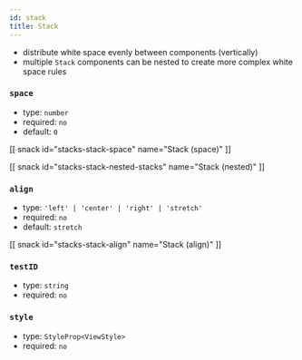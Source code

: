 ```yaml
---
id: stack
title: Stack
---
```


- distribute white space evenly between components (vertically)
- multiple `Stack` components can be nested to create more complex white space rules

### `space`

- type: `number`
- required: `no`
- default: `0`

[[ snack id="stacks-stack-space" name="Stack (space)" ]]

[[ snack id="stacks-stack-nested-stacks" name="Stack (nested)" ]]

### `align`

- type: `'left' | 'center' | 'right' | 'stretch'`
- required: `no`
- default: `stretch`

[[ snack id="stacks-stack-align" name="Stack (align)" ]]

### `testID`

- type: `string`
- required: `no`

### `style`

- type: `StyleProp<ViewStyle>`
- required: `no`
